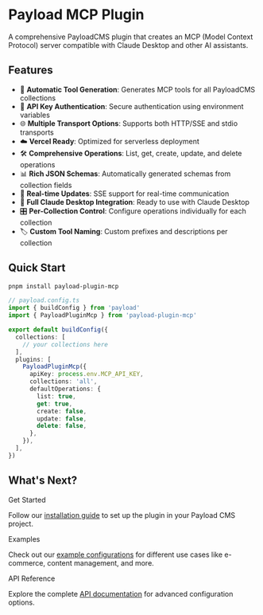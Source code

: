 # Payload MCP Plugin

A comprehensive PayloadCMS plugin that creates an MCP (Model Context Protocol) server compatible with Claude Desktop and other AI assistants.

## Features

- 🚀 **Automatic Tool Generation**: Generates MCP tools for all PayloadCMS collections
- 🔐 **API Key Authentication**: Secure authentication using environment variables
- 🌐 **Multiple Transport Options**: Supports both HTTP/SSE and stdio transports
- ☁️ **Vercel Ready**: Optimized for serverless deployment
- 🛠️ **Comprehensive Operations**: List, get, create, update, and delete operations
- 📊 **Rich JSON Schemas**: Automatically generated schemas from collection fields
- 🔄 **Real-time Updates**: SSE support for real-time communication
- 📝 **Full Claude Desktop Integration**: Ready to use with Claude Desktop
- 🎛️ **Per-Collection Control**: Configure operations individually for each collection
- 🏷️ **Custom Tool Naming**: Custom prefixes and descriptions per collection

## Quick Start

```bash
pnpm install payload-plugin-mcp
```

```typescript
// payload.config.ts
import { buildConfig } from 'payload'
import { PayloadPluginMcp } from 'payload-plugin-mcp'

export default buildConfig({
  collections: [
    // your collections here
  ],
  plugins: [
    PayloadPluginMcp({
      apiKey: process.env.MCP_API_KEY,
      collections: 'all',
      defaultOperations: {
        list: true,
        get: true,
        create: false,
        update: false,
        delete: false,
      },
    }),
  ],
})
```

## What's Next?

<div class="vp-doc">
  <div class="custom-block tip">
    <p class="custom-block-title">Get Started</p>
    <p>Follow our <a href="/guide/getting-started">installation guide</a> to set up the plugin in your Payload CMS project.</p>
  </div>

  <div class="custom-block info">
    <p class="custom-block-title">Examples</p>
    <p>Check out our <a href="/examples/">example configurations</a> for different use cases like e-commerce, content management, and more.</p>
  </div>

  <div class="custom-block warning">
    <p class="custom-block-title">API Reference</p>
    <p>Explore the complete <a href="/api/">API documentation</a> for advanced configuration options.</p>
  </div>
</div>